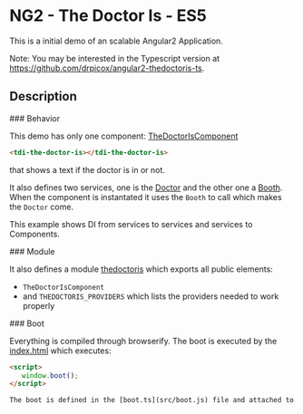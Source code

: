 NG2 - The Doctor Is - ES5
==========================

This is a initial demo of an scalable Angular2 Application.

Note: You may be interested in the Typescript version at https://github.com/drpicox/angular2-thedoctoris-ts.


Description
-----------

### Behavior

This demo has only one component: [TheDoctorIsComponent](src/thedoctoris/TheDoctorIsComponent.js)

```html
<tdi-the-doctor-is></tdi-the-doctor-is>
```

that shows a text if the doctor is in or not.


It also defines two services, one is the [Doctor](src/thedoctoris/Doctor.js) and the other one a [Booth](src/thedoctoris/Booth.js). 
When the component is instantated it uses the `Booth` to call which makes the `Doctor` come.

This example shows DI from services to services and services to Components.


### Module

It also defines a module [thedoctoris](src/thedoctoris/index.js) which exports all public elements: 

- `TheDoctorIsComponent`
- and `THEDOCTORIS_PROVIDERS` which lists the providers needed to work properly


### Boot

Everything is compiled through browserify. 
The boot is executed by the [index.html](src/index.html) which executes:

```html
<script>
   window.boot();
</script>

The boot is defined in the [boot.ts](src/boot.js) file and attached to window by the main [index.ts](src/index.js) script.
